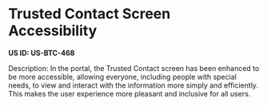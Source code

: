 # Trusted Contact Screen Accessibility

**US ID: US-BTC-468**

Description: In the portal, the Trusted Contact screen has been enhanced to be more accessible, allowing everyone, including people with special needs, to view and interact with the information more simply and efficiently. This makes the user experience more pleasant and inclusive for all users.